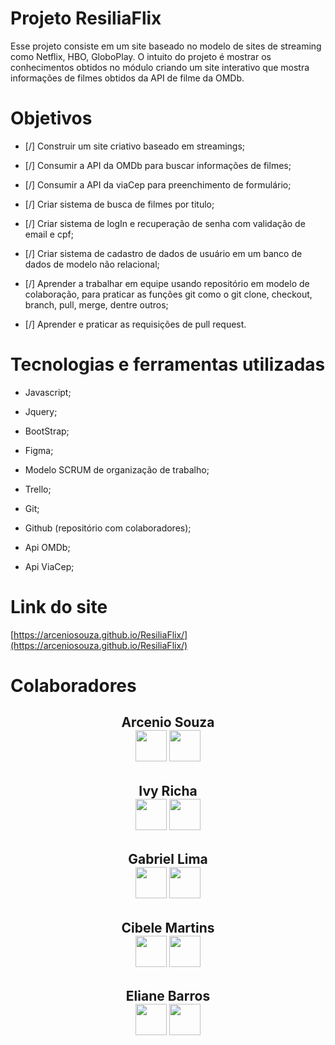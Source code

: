 # Projeto ResiliaFlix

Esse projeto consiste em um site baseado no modelo de sites de streaming como Netflix, HBO, GloboPlay. O intuito do projeto é mostrar os conhecimentos obtidos no módulo criando um site interativo que mostra informações de filmes obtidos da API de filme da OMDb.

# Objetivos

- [/] Construir um site criativo baseado em streamings;

- [/] Consumir a API da OMDb para buscar informações de filmes;

- [/] Consumir a API da viaCep para preenchimento de formulário;

- [/] Criar sistema de busca de filmes por titulo;

- [/] Criar sistema de logIn e recuperação de senha com validação de email e cpf;

- [/] Criar sistema de cadastro de dados de usuário em um banco de dados de modelo não relacional;

- [/] Aprender a trabalhar em equipe usando repositório em modelo de colaboração, para praticar as funções git como o git clone, checkout, branch, pull, merge, dentre outros;

- [/] Aprender e praticar as requisições de pull request.

# Tecnologias e ferramentas utilizadas

 - Javascript;

 - Jquery;

 - BootStrap;

 - Figma;

 - Modelo SCRUM de organização de trabalho;

 - Trello;

 - Git;

 - Github (repositório com colaboradores);

 - Api OMDb;

 - Api ViaCep;

 # Link do site

 [https://arceniosouza.github.io/ResiliaFlix/](https://arceniosouza.github.io/ResiliaFlix/)

 # Colaboradores
 
   <div align="center">
      <h2>Arcenio Souza <br> 
        <a href="https://www.linkedin.com/in/arceniofso/"><img width="50" height="50" src="https://img.icons8.com/color/48/000000/linkedin.png"/></a>
        <a href="https://github.com/ArcenioSouza"><img width="50" height="50" src="https://img.icons8.com/fluency-systems-filled/48/000000/github.png"/></a>
      </h2>  
   </div>
   
   <div align="center">
      <h2>Ivy Richa <br> 
        <a href="https://www.linkedin.com/in/ivy-richa-30632517a/"><img width="50" height="50" src="https://img.icons8.com/color/48/000000/linkedin.png"/></a>
        <a href="https://github.com/Ivyrch"><img width="50" height="50" src="https://img.icons8.com/fluency-systems-filled/48/000000/github.png"/></a>
      </h2>  
   </div>
   
   <div align="center">
      <h2>Gabriel Lima <br> 
        <a href="https://www.linkedin.com/in/gabrielimasantos/"><img width="50" height="50" src="https://img.icons8.com/color/48/000000/linkedin.png"/></a>
        <a href="https://github.com/eogakrl"><img width="50" height="50" src="https://img.icons8.com/fluency-systems-filled/48/000000/github.png"/></a>
      </h2>  
   </div>
   
   <div align="center">
      <h2>Cibele Martins <br> 
        <a href="https://www.linkedin.com/in/cibele-martins-85b910169/"><img width="50" height="50" src="https://img.icons8.com/color/48/000000/linkedin.png"/></a>
        <a href="https://github.com/CibeleMartins"><img width="50" height="50" src="https://img.icons8.com/fluency-systems-filled/48/000000/github.png"/></a>
      </h2>  
   </div>

   <div align="center">
      <h2>Eliane Barros <br> 
        <a href="https://www.linkedin.com/in/eliane-barros-445b17113/"><img width="50" height="50" src="https://img.icons8.com/color/48/000000/linkedin.png"/></a>
        <a href="https://github.com/elianebdias"><img width="50" height="50" src="https://img.icons8.com/fluency-systems-filled/48/000000/github.png"/></a>
      </h2>  
   </div>
   
   


 

